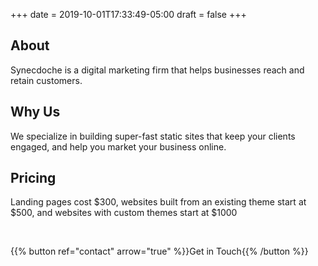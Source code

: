 +++
date = 2019-10-01T17:33:49-05:00
draft = false
+++

## About

Synecdoche is a digital marketing firm that helps businesses reach and retain customers.

## Why Us

We specialize in building super-fast static sites that keep your clients engaged,
and help you market your business online.

## Pricing

Landing pages cost \$300,
websites built from an existing theme start at \$500,
and websites with custom themes start at \$1000

&nbsp;

{{% button ref="contact" arrow="true" %}}Get in Touch{{% /button %}}
